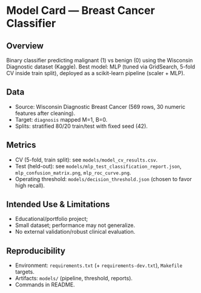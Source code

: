 # Model Card — Breast Cancer Classifier

## Overview
Binary classifier predicting malignant (1) vs benign (0) using the Wisconsin Diagnostic dataset (Kaggle). 
Best model: MLP (tuned via GridSearch, 5-fold CV inside train split), deployed as a scikit-learn pipeline (scaler + MLP).

## Data
- Source: Wisconsin Diagnostic Breast Cancer (569 rows, 30 numeric features after cleaning).
- Target: `diagnosis` mapped M=1, B=0.
- Splits: stratified 80/20 train/test with fixed seed (42).

## Metrics
- CV (5-fold, train split): see `models/model_cv_results.csv`.
- Test (held-out): see `models/mlp_test_classification_report.json`, `mlp_confusion_matrix.png`, `mlp_roc_curve.png`.
- Operating threshold: `models/decision_threshold.json` (chosen to favor high recall).

## Intended Use & Limitations
- Educational/portfolio project; 
- Small dataset; performance may not generalize.
- No external validation/robust clinical evaluation.

## Reproducibility
- Environment: `requirements.txt` (+ `requirements-dev.txt`), `Makefile` targets.
- Artifacts: `models/` (pipeline, threshold, reports).
- Commands in README.
